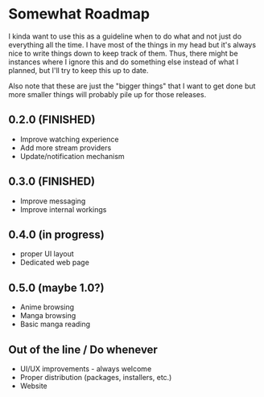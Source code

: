 # Somewhat Roadmap

I kinda want to use this as a guideline when to do what and not just do everything all the time.
I have most of the things in my head but it's always nice to write things down to keep track of them.
Thus, there might be instances where I ignore this and do something else instead of what I planned, but I'll try to keep this up to date.

Also note that these are just the "bigger things" that I want to get done but more smaller things will probably pile up for those releases.

## 0.2.0 (FINISHED)
- Improve watching experience
- Add more stream providers
- Update/notification mechanism

## 0.3.0 (FINISHED)
- Improve messaging
- Improve internal workings

## 0.4.0 (in progress)
- proper UI layout
- Dedicated web page

## 0.5.0 (maybe 1.0?)
- Anime browsing
- Manga browsing
- Basic manga reading

## Out of the line / Do whenever
- UI/UX improvements - always welcome
- Proper distribution (packages, installers, etc.)
- Website

